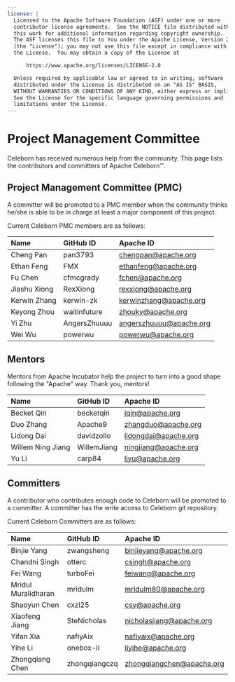```yaml
---
license: |
  Licensed to the Apache Software Foundation (ASF) under one or more
  contributor license agreements.  See the NOTICE file distributed with
  this work for additional information regarding copyright ownership.
  The ASF licenses this file to You under the Apache License, Version 2.0
  (the "License"); you may not use this file except in compliance with
  the License.  You may obtain a copy of the License at

      https://www.apache.org/licenses/LICENSE-2.0

  Unless required by applicable law or agreed to in writing, software
  distributed under the License is distributed on an "AS IS" BASIS,
  WITHOUT WARRANTIES OR CONDITIONS OF ANY KIND, either express or implied.
  See the License for the specific language governing permissions and
  limitations under the License.
---
```


Project Management Committee
===

Celeborn has received numerous help from the community. This page lists the contributors and committers of Apache Celeborn™.

## Project Management Committee (PMC)

A committer will be promoted to a PMC member when the community thinks he/she is able to be in charge at least a major component of this project.

Current Celeborn PMC members are as follows:

| Name         | GitHub ID    | Apache ID               |
|:-------------|:-------------|:------------------------|
| Cheng Pan    | pan3793      | chengpan@apache.org     |
| Ethan Feng   | FMX          | ethanfeng@apache.org    |
| Fu Chen      | cfmcgrady    | fchen@apache.org        |
| Jiashu Xiong | RexXiong     | rexxiong@apache.org     |
| Kerwin Zhang | kerwin-zk    | kerwinzhang@apache.org  |
| Keyong Zhou  | waitinfuture | zhouky@apache.org       |
| Yi Zhu       | AngersZhuuuu | angerszhuuuu@apache.org |
| Wei Wu       | powerwu      | powerwu@apache.org      |

## Mentors

Mentors from Apache Incubator help the project to turn into a good shape following the "Apache" way. Thank you, mentors!


| Name              | GitHub ID   | Apache ID            |
|:------------------|:------------|:---------------------|
| Becket Qin        | becketqin   | jqin@apache.org      |
| Duo Zhang         | Apache9     | zhangduo@apache.org  |
| Lidong Dai        | davidzollo  | lidongdai@apache.org |
| Willem Ning Jiang | WillemJiang | ningjiang@apache.org |
| Yu Li             | carp84      | liyu@apache.org      |

## Committers

A contributor who contributes enough code to Celeborn will be promoted to a committer. A committer has the write access to Celeborn git repository.

Current Celeborn Committers are as follows:

| Name                | GitHub ID     | Apache ID                 |
|:--------------------|:--------------|:--------------------------|
| Binjie Yang         | zwangsheng    | binjieyang@apache.org     |
| Chandni Singh       | otterc        | csingh@apache.org         |
| Fei Wang            | turboFei      | feiwang@apache.org        |
| Mridul Muralidharan | mridulm       | mridulm80@apache.org      |
| Shaoyun Chen        | cxzl25        | csy@apache.org            |
| Xiaofeng Jiang      | SteNicholas   | nicholasjiang@apache.org  |
| Yifan Xia           | nafiyAix      | nafiyaix@apache.org       |
| Yihe Li             | onebox-li     | liyihe@apache.org         |
| Zhongqiang Chen     | zhongqiangczq | zhongqiangchen@apache.org |

